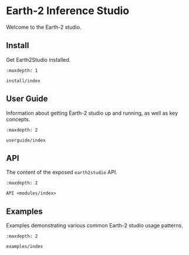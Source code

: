 # Earth-2 Inference Studio

Welcome to the Earth-2 studio.

## Install

Get Earth2Studio installed.

```{toctree}
:maxdepth: 1

install/index
```

## User Guide

Information about getting Earth-2 studio up and running, as well as key concepts.

```{toctree}
:maxdepth: 2

userguide/index
```

## API

The content of the exposed `earth2studio` API.

```{toctree}
:maxdepth: 2

API <modules/index>
```

## Examples

Examples demonstrating various common Earth-2 studio usage patterns.

```{toctree}
:maxdepth: 2

examples/index
```
